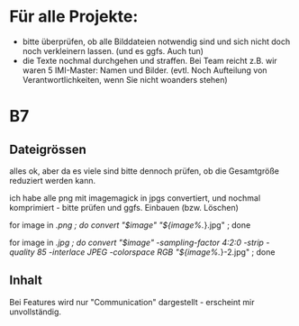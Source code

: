 # Für alle Projekte:

- bitte überprüfen, ob alle Bilddateien notwendig sind und sich nicht doch noch verkleinern lassen.
(und es ggfs. Auch tun)
- die Texte nochmal durchgehen und straffen. Bei Team reicht z.B. wir waren 5 IMI-Master: Namen und Bilder.
(evtl. Noch Aufteilung von Verantwortlichkeiten, wenn Sie nicht woanders stehen) 

# B7

## Dateigrössen

alles ok, aber da es viele sind bitte dennoch prüfen, ob die Gesamtgröße reduziert werden kann.

ich habe alle png mit imagemagick in jpgs convertiert, und nochmal komprimiert - 
bitte prüfen und ggfs. Einbauen (bzw. Löschen)

for image in *.png ;  do convert "$image" "${image%.*}.jpg" ; done

for image in *.jpg ;  do convert "$image" -sampling-factor 4:2:0 -strip -quality 85 -interlace JPEG -colorspace RGB "${image%.*}-2.jpg" ; done

## Inhalt

Bei Features wird nur "Communication" dargestellt - erscheint mir unvollständig. 
